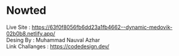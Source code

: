 
# Nowted
Live Site : https://63f0f8056fb6dd23a1fb4662--dynamic-medovik-02b0b8.netlify.app/ <br>
Desing By : Muhammad Nauval Azhar <br>
Link Challanges : https://codedesign.dev/ <br>
